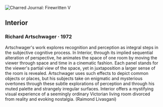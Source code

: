 <div class="artwork-of-the-day">
  <div class="container">
    <div class="img-wrapper">
      <img
        src="https://uploads3.wikiart.org/images/richard-artschwager/interior-1972.jpg"
        alt="Charred Journal: Firewritten V" />
    </div>
    <div class="artwork-detail">
      <div class="artwork-origin"> 
        <h2 class="artwork-name">Interior</h2>
        <h3 class="artist">
          Richard Artschwager
                    ·  1972
        </h3>
      </div>
      <p class="description">
        <span class="artwork-description-text ng-binding" ng-bind-html="viewModel.ArtworkOfTheDay.Description | unsafe">Artschwager's work explores recognition and perception as integral steps in the subjective cognitive process. In Interior, through its implied sequential alteration of perspective, he animates the space of one room by moving the viewer through space and time in a cinematic fashion. Each panel stands for the viewer's partial view of the space, yet in juxtaposition a larger sense of the room is revealed. Artschwager uses such effects to depict common objects or places, but his subjects take on enigmatic and mysterious overtones through these subtle explorations of perception and through his muted palette and strangely irregular surfaces. Interior offers a mystifying visual experience of a seemingly ordinary Victorian living room divorced from reality and evoking nostalgia. (Raimond Livasgani)</span>
                        <div class="text-shadow-container" ng-show="showShadow" style=""></div>
      </p>
    </div>
  </div>

</div>
